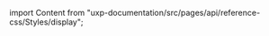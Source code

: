
import Content from "uxp-documentation/src/pages/api/reference-css/Styles/display";

<Content query="product=xd"/>
